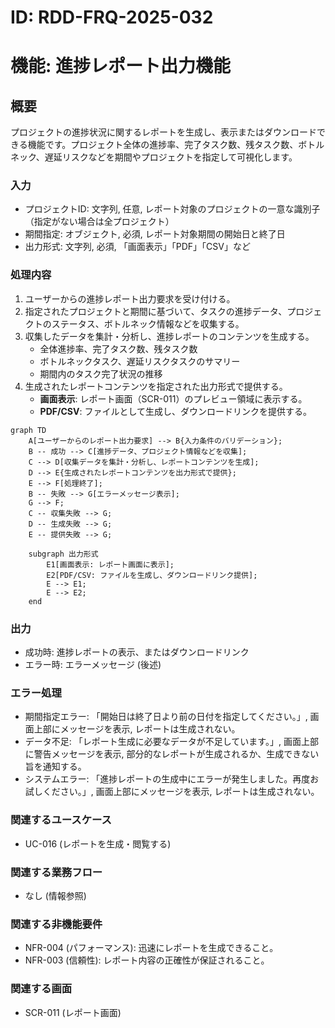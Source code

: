 # ID: RDD-FRQ-2025-032

# 機能: 進捗レポート出力機能

## 概要

プロジェクトの進捗状況に関するレポートを生成し、表示またはダウンロードできる機能です。プロジェクト全体の進捗率、完了タスク数、残タスク数、ボトルネック、遅延リスクなどを期間やプロジェクトを指定して可視化します。

### 入力

- プロジェクトID: 文字列, 任意, レポート対象のプロジェクトの一意な識別子（指定がない場合は全プロジェクト）
- 期間指定: オブジェクト, 必須, レポート対象期間の開始日と終了日
- 出力形式: 文字列, 必須, 「画面表示」「PDF」「CSV」など

### 処理内容

1. ユーザーからの進捗レポート出力要求を受け付ける。
1. 指定されたプロジェクトと期間に基づいて、タスクの進捗データ、プロジェクトのステータス、ボトルネック情報などを収集する。
1. 収集したデータを集計・分析し、進捗レポートのコンテンツを生成する。
   - 全体進捗率、完了タスク数、残タスク数
   - ボトルネックタスク、遅延リスクタスクのサマリー
   - 期間内のタスク完了状況の推移
1. 生成されたレポートコンテンツを指定された出力形式で提供する。
   - **画面表示**: レポート画面（SCR-011）のプレビュー領域に表示する。
   - **PDF/CSV**: ファイルとして生成し、ダウンロードリンクを提供する。

```mermaid
graph TD
    A[ユーザーからのレポート出力要求] --> B{入力条件のバリデーション};
    B -- 成功 --> C[進捗データ、プロジェクト情報などを収集];
    C --> D[収集データを集計・分析し、レポートコンテンツを生成];
    D --> E{生成されたレポートコンテンツを出力形式で提供};
    E --> F[処理終了];
    B -- 失敗 --> G[エラーメッセージ表示];
    G --> F;
    C -- 収集失敗 --> G;
    D -- 生成失敗 --> G;
    E -- 提供失敗 --> G;

    subgraph 出力形式
        E1[画面表示: レポート画面に表示];
        E2[PDF/CSV: ファイルを生成し、ダウンロードリンク提供];
        E --> E1;
        E --> E2;
    end
```

### 出力

- 成功時: 進捗レポートの表示、またはダウンロードリンク
- エラー時: エラーメッセージ (後述)

### エラー処理

- 期間指定エラー: 「開始日は終了日より前の日付を指定してください。」, 画面上部にメッセージを表示, レポートは生成されない。
- データ不足: 「レポート生成に必要なデータが不足しています。」, 画面上部に警告メッセージを表示, 部分的なレポートが生成されるか、生成できない旨を通知する。
- システムエラー: 「進捗レポートの生成中にエラーが発生しました。再度お試しください。」, 画面上部にメッセージを表示, レポートは生成されない。

### 関連するユースケース

- UC-016 (レポートを生成・閲覧する)

### 関連する業務フロー

- なし (情報参照)

### 関連する非機能要件

- NFR-004 (パフォーマンス): 迅速にレポートを生成できること。
- NFR-003 (信頼性): レポート内容の正確性が保証されること。

### 関連する画面

- SCR-011 (レポート画面)
